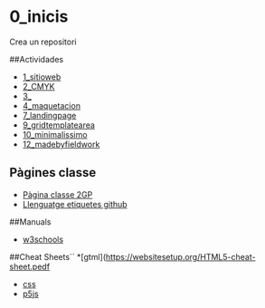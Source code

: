 # 0_inicis
Crea un repositori

##Actividades
* [1_sitioweb](https://lauragcbrkn.github.io/1llocweb/)
* [2_CMYK](https://lauragcbrkn.github.io/2_cmyk/)
* [3_](https://lauragcbrkn.github.io/3_Broom/)
* [4_maquetacion](https://lauragcbrkn.github.io/4_maquetacion/)
* [7_landingpage](https://lauragcbrkn.github.io/7_landingpage/)
* [9_gridtemplatearea](https://lauragcbrkn.github.io/9_gridtemplatearea/)
* [10_minimalissimo](https://lauragcbrkn.github.io/10_minimalissimo/)
* [12_madebyfieldwork](https://lauragcbrkn.github.io/12_madebyfieldwork/)

## Pàgines classe
* [Pàgina classe 2GP](https://arquesm.github.io/2GP/)
* [Llenguatge etiquetes github](https://github.com/adam-p/markdown-here/wiki/Markdown-Cheatsheet)

##Manuals
* [w3schools](https://www.w3schools.com/)


##Cheat Sheets``
*[gtml](https://websitesetup.org/HTML5-cheat-sheet.pedf
* [css](https://websitesetup.org/wp-content/uploads/2016/10/wsu-css-cheat-sheet.pdf)
* [p5js](https://github.com/bmoren/p5js-cheat-sheet)
